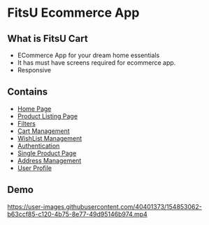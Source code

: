 
# FitsU Ecommerce App



## What is FitsU Cart

- ECommerce App for your dream home essentials
- It has must have screens required for ecommerce app.
- Responsive


## Contains

* [Home Page](https://fitsu-ecommerce.netlify.app/)
* [Product Listing Page](https://fitsu-ecommerce.netlify.app/productlisting/productlist)
* [Filters](https://fitsu-ecommerce.netlify.app/productlisting/productlist)
* [Cart Management](https://fitsu-ecommerce.netlify.app/cart/cart)
* [WishList Management](https://fitsu-ecommerce.netlify.app/wishlist/wishlist)
* [Authentication](https://fitsu-ecommerce.netlify.app/auth/login)
* [Single Product Page](https://fitsu-ecommerce.netlify.app/product/product.html)
* [Address Management](https://fitsu-ecommerce.netlify.app/addresspage/address)
* [User Profile](https://fitsu-ecommerce.netlify.app/addresspage/address)



## Demo


https://user-images.githubusercontent.com/40401373/154853062-b63ccf85-c120-4b75-8e77-49d95146b974.mp4

